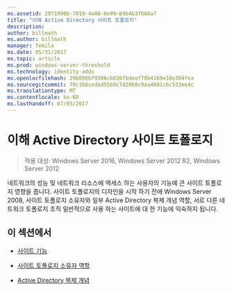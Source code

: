 ```yaml
---
ms.assetid: 2971996b-7019-4a08-8e99-89b4b3f688a7
title: "이해 Active Directory 사이트 토폴로지"
description: 
author: billmath
ms.author: billmath
manager: femila
ms.date: 05/31/2017
ms.topic: article
ms.prod: windows-server-threshold
ms.technology: identity-adds
ms.openlocfilehash: 29b098bf9306cb836fbdeaf70b4169e18e304fea
ms.sourcegitcommit: 70c1b6cedad55b9c7d2068c9aa4891c6c533ee4c
ms.translationtype: MT
ms.contentlocale: ko-KR
ms.lasthandoff: 07/03/2017
---
```

# <a name="understanding-active-directory-site-topology"></a>이해 Active Directory 사이트 토폴로지

>적용 대상: Windows Server 2016, Windows Server 2012 R2, Windows Server 2012

네트워크의 성능 및 네트워크 리소스에 액세스 하는 사용자의 기능에 큰 사이트 토폴로지 영향을 줍니다. 사이트 토폴로지의 디자인을 시작 하기 전에 Windows Server 2008, 사이트 토폴로지 소유자와 일부 Active Directory 복제 개념 역할, 서로 다른 네트워크 토폴로지 조직 일반적으로 사용 하는 사이트에 대 한 기능에 익숙하지 됩니다.  
  
## <a name="in-this-section"></a>이 섹션에서  
  
-   [사이트 기능](../../ad-ds/plan/Site-Functions.md)  
  
-   [사이트 토폴로지 소유자 역할](../../ad-ds/plan/Site-Topology-Owner-Role.md)  
  
-   [Active Directory 복제 개념](../../ad-ds/get-started/replication/Active-Directory-Replication-Concepts.md)  
  



